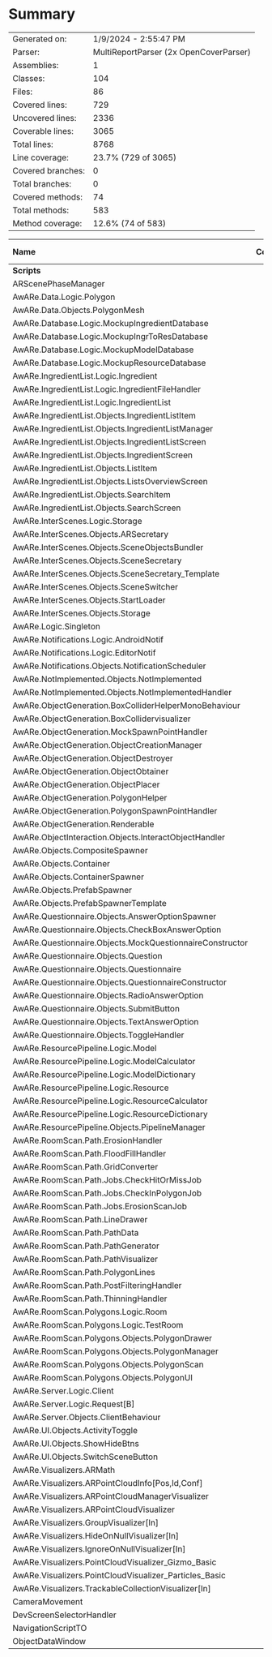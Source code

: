 ﻿# Summary
|||
|:---|:---|
| Generated on: | 1/9/2024 - 2:55:47 PM |
| Parser: | MultiReportParser (2x OpenCoverParser) |
| Assemblies: | 1 |
| Classes: | 104 |
| Files: | 86 |
| Covered lines: | 729 |
| Uncovered lines: | 2336 |
| Coverable lines: | 3065 |
| Total lines: | 8768 |
| Line coverage: | 23.7% (729 of 3065) |
| Covered branches: | 0 |
| Total branches: | 0 |
| Covered methods: | 74 |
| Total methods: | 583 |
| Method coverage: | 12.6% (74 of 583) |

|**Name**|**Covered**|**Uncovered**|**Coverable**|**Total**|**Line coverage**|**Covered**|**Total**|**Branch coverage**|**Covered**|**Total**|**Method coverage**|
|:---|---:|---:|---:|---:|---:|---:|---:|---:|---:|---:|---:|
|**Scripts**|**729**|**2336**|**3065**|**11462**|**23.7%**|**0**|**0**|****|**74**|**583**|**12.6%**|
|ARScenePhaseManager|0|41|41|79|0%|0|0||0|5|0%|
|AwARe.Data.Logic.Polygon|8|20|28|94|28.5%|0|0||5|10|50%|
|AwARe.Data.Objects.PolygonMesh|0|33|33|78|0%|0|0||0|5|0%|
|AwARe.Database.Logic.MockupIngredientDatabase|0|22|22|92|0%|0|0||0|4|0%|
|AwARe.Database.Logic.MockupIngrToResDatabase|0|10|10|69|0%|0|0||0|2|0%|
|AwARe.Database.Logic.MockupModelDatabase|0|13|13|45|0%|0|0||0|3|0%|
|AwARe.Database.Logic.MockupResourceDatabase|0|13|13|55|0%|0|0||0|3|0%|
|AwARe.IngredientList.Logic.Ingredient|29|2|31|174|93.5%|0|0||12|12|100%|
|AwARe.IngredientList.Logic.IngredientFileHandler|0|65|65|130|0%|0|0||0|3|0%|
|AwARe.IngredientList.Logic.IngredientList|32|8|40|174|80%|0|0||12|15|80%|
|AwARe.IngredientList.Objects.IngredientListItem|0|12|12|64|0%|0|0||0|4|0%|
|AwARe.IngredientList.Objects.IngredientListManager|0|102|102|262|0%|0|0||0|36|0%|
|AwARe.IngredientList.Objects.IngredientListScreen|0|65|65|186|0%|0|0||0|17|0%|
|AwARe.IngredientList.Objects.IngredientScreen|0|26|26|88|0%|0|0||0|4|0%|
|AwARe.IngredientList.Objects.ListItem|0|26|26|97|0%|0|0||0|6|0%|
|AwARe.IngredientList.Objects.ListsOverviewScreen|0|44|44|120|0%|0|0||0|9|0%|
|AwARe.IngredientList.Objects.SearchItem|0|9|9|54|0%|0|0||0|3|0%|
|AwARe.IngredientList.Objects.SearchScreen|0|27|27|85|0%|0|0||0|6|0%|
|AwARe.InterScenes.Logic.Storage|0|3|3|32|0%|0|0||0|5|0%|
|AwARe.InterScenes.Objects.ARSecretary|0|16|16|102|0%|0|0||0|11|0%|
|AwARe.InterScenes.Objects.SceneObjectsBundler|0|15|15|52|0%|0|0||0|2|0%|
|AwARe.InterScenes.Objects.SceneSecretary|0|36|36|163|0%|0|0||0|7|0%|
|AwARe.InterScenes.Objects.SceneSecretary_Template|1|0|1|163|100%|0|0||3|3|100%|
|AwARe.InterScenes.Objects.SceneSwitcher|1|18|19|125|5.2%|0|0||3|13|23%|
|AwARe.InterScenes.Objects.StartLoader|0|12|12|56|0%|0|0||0|2|0%|
|AwARe.InterScenes.Objects.Storage|0|13|13|80|0%|0|0||0|10|0%|
|AwARe.Logic.Singleton|0|10|10|82|0%|0|0||0|3|0%|
|AwARe.Notifications.Logic.AndroidNotif|0|32|32|95|0%|0|0||0|6|0%|
|AwARe.Notifications.Logic.EditorNotif|0|21|21|76|0%|0|0||0|6|0%|
|AwARe.Notifications.Objects.NotificationScheduler|0|32|32|120|0%|0|0||0|6|0%|
|AwARe.NotImplemented.Objects.NotImplemented|0|2|2|19|0%|0|0||0|2|0%|
|AwARe.NotImplemented.Objects.NotImplementedHandler|0|17|17|80|0%|0|0||0|6|0%|
|AwARe.ObjectGeneration.BoxColliderHelperMonoBehaviour|0|32|32|84|0%|0|0||0|2|0%|
|AwARe.ObjectGeneration.BoxCollidervisualizer|0|6|6|84|0%|0|0||0|1|0%|
|AwARe.ObjectGeneration.MockSpawnPointHandler|0|9|9|50|0%|0|0||0|2|0%|
|AwARe.ObjectGeneration.ObjectCreationManager|0|59|59|163|0%|0|0||0|14|0%|
|AwARe.ObjectGeneration.ObjectDestroyer|0|7|7|29|0%|0|0||0|1|0%|
|AwARe.ObjectGeneration.ObjectObtainer|0|11|11|40|0%|0|0||0|2|0%|
|AwARe.ObjectGeneration.ObjectPlacer|0|130|130|303|0%|0|0||0|10|0%|
|AwARe.ObjectGeneration.PolygonHelper|15|20|35|102|42.8%|0|0||1|4|25%|
|AwARe.ObjectGeneration.PolygonSpawnPointHandler|0|30|30|93|0%|0|0||0|4|0%|
|AwARe.ObjectGeneration.Renderable|0|46|46|159|0%|0|0||0|25|0%|
|AwARe.ObjectInteraction.Objects.InteractObjectHandler|0|13|13|41|0%|0|0||0|2|0%|
|AwARe.Objects.CompositeSpawner|0|6|6|99|0%|0|0||0|6|0%|
|AwARe.Objects.Container|0|5|5|41|0%|0|0||0|2|0%|
|AwARe.Objects.ContainerSpawner|0|22|22|68|0%|0|0||0|4|0%|
|AwARe.Objects.PrefabSpawner|0|5|5|99|0%|0|0||0|2|0%|
|AwARe.Objects.PrefabSpawnerTemplate|0|5|5|99|0%|0|0||0|5|0%|
|AwARe.Questionnaire.Objects.AnswerOptionSpawner|0|18|18|170|0%|0|0||0|7|0%|
|AwARe.Questionnaire.Objects.CheckBoxAnswerOption|0|11|11|170|0%|0|0||0|2|0%|
|AwARe.Questionnaire.Objects.MockQuestionnaireConstructor|0|9|9|123|0%|0|0||0|2|0%|
|AwARe.Questionnaire.Objects.Question|0|47|47|155|0%|0|0||0|19|0%|
|AwARe.Questionnaire.Objects.Questionnaire|0|32|32|120|0%|0|0||0|9|0%|
|AwARe.Questionnaire.Objects.QuestionnaireConstructor|0|21|21|123|0%|0|0||0|8|0%|
|AwARe.Questionnaire.Objects.RadioAnswerOption|0|16|16|170|0%|0|0||0|2|0%|
|AwARe.Questionnaire.Objects.SubmitButton|0|3|3|22|0%|0|0||0|1|0%|
|AwARe.Questionnaire.Objects.TextAnswerOption|0|8|8|170|0%|0|0||0|2|0%|
|AwARe.Questionnaire.Objects.ToggleHandler|0|21|21|60|0%|0|0||0|7|0%|
|AwARe.ResourcePipeline.Logic.Model|0|22|22|126|0%|0|0||0|12|0%|
|AwARe.ResourcePipeline.Logic.ModelCalculator|0|8|8|28|0%|0|0||0|1|0%|
|AwARe.ResourcePipeline.Logic.ModelDictionary|0|7|7|126|0%|0|0||0|4|0%|
|AwARe.ResourcePipeline.Logic.Resource|0|16|16|114|0%|0|0||0|9|0%|
|AwARe.ResourcePipeline.Logic.ResourceCalculator|0|32|32|77|0%|0|0||0|3|0%|
|AwARe.ResourcePipeline.Logic.ResourceDictionary|0|7|7|114|0%|0|0||0|5|0%|
|AwARe.ResourcePipeline.Objects.PipelineManager|0|57|57|133|0%|0|0||0|7|0%|
|AwARe.RoomScan.Path.ErosionHandler|95|0|95|201|100%|0|0||5|5|100%|
|AwARe.RoomScan.Path.FloodFillHandler|68|1|69|169|98.5%|0|0||3|3|100%|
|AwARe.RoomScan.Path.GridConverter|26|0|26|64|100%|0|0||2|2|100%|
|AwARe.RoomScan.Path.Jobs.CheckHitOrMissJob|0|46|46|127|0%|0|0||0|2|0%|
|AwARe.RoomScan.Path.Jobs.CheckInPolygonJob|25|7|32|103|78.1%|0|0||1|2|50%|
|AwARe.RoomScan.Path.Jobs.ErosionScanJob|0|17|17|76|0%|0|0||0|3|0%|
|AwARe.RoomScan.Path.LineDrawer|45|0|45|85|100%|0|0||1|1|100%|
|AwARe.RoomScan.Path.PathData|6|67|73|175|8.2%|0|0||1|5|20%|
|AwARe.RoomScan.Path.PathGenerator|154|0|154|347|100%|0|0||9|9|100%|
|AwARe.RoomScan.Path.PathVisualizer|0|29|29|85|0%|0|0||0|3|0%|
|AwARe.RoomScan.Path.PolygonLines|7|0|7|347|100%|0|0||5|5|100%|
|AwARe.RoomScan.Path.PostFilteringHandler|133|3|136|254|97.7%|0|0||5|5|100%|
|AwARe.RoomScan.Path.ThinningHandler|84|0|84|170|100%|0|0||6|6|100%|
|AwARe.RoomScan.Polygons.Logic.Room|0|20|20|67|0%|0|0||0|6|0%|
|AwARe.RoomScan.Polygons.Logic.TestRoom|0|16|16|74|0%|0|0||0|2|0%|
|AwARe.RoomScan.Polygons.Objects.PolygonDrawer|0|79|79|172|0%|0|0||0|15|0%|
|AwARe.RoomScan.Polygons.Objects.PolygonManager|0|86|86|241|0%|0|0||0|20|0%|
|AwARe.RoomScan.Polygons.Objects.PolygonScan|0|24|24|58|0%|0|0||0|1|0%|
|AwARe.RoomScan.Polygons.Objects.PolygonUI|0|28|28|66|0%|0|0||0|1|0%|
|AwARe.Server.Logic.Client|0|111|111|353|0%|0|0||0|12|0%|
|AwARe.Server.Logic.Request[B]|0|28|28|353|0%|0|0||0|6|0%|
|AwARe.Server.Objects.ClientBehaviour|0|14|14|35|0%|0|0||0|2|0%|
|AwARe.UI.Objects.ActivityToggle|0|2|2|29|0%|0|0||0|2|0%|
|AwARe.UI.Objects.ShowHideBtns|0|8|8|37|0%|0|0||0|2|0%|
|AwARe.UI.Objects.SwitchSceneButton|0|4|4|48|0%|0|0||0|4|0%|
|AwARe.Visualizers.ARMath|0|13|13|53|0%|0|0||0|4|0%|
|AwARe.Visualizers.ARPointCloudInfo[Pos,Id,Conf]|0|6|6|53|0%|0|0||0|1|0%|
|AwARe.Visualizers.ARPointCloudManagerVisualizer|0|10|10|30|0%|0|0||0|3|0%|
|AwARe.Visualizers.ARPointCloudVisualizer|0|10|10|26|0%|0|0||0|3|0%|
|AwARe.Visualizers.GroupVisualizer[In]|0|13|13|102|0%|0|0||0|3|0%|
|AwARe.Visualizers.HideOnNullVisualizer[In]|0|13|13|102|0%|0|0||0|3|0%|
|AwARe.Visualizers.IgnoreOnNullVisualizer[In]|0|10|10|102|0%|0|0||0|3|0%|
|AwARe.Visualizers.PointCloudVisualizer_Gizmo_Basic|0|42|42|143|0%|0|0||0|6|0%|
|AwARe.Visualizers.PointCloudVisualizer_Particles_Basic|0|48|48|143|0%|0|0||0|5|0%|
|AwARe.Visualizers.TrackableCollectionVisualizer[In]|0|18|18|102|0%|0|0||0|3|0%|
|CameraMovement|0|23|23|41|0%|0|0||0|3|0%|
|DevScreenSelectorHandler|0|10|10|24|0%|0|0||0|1|0%|
|NavigationScriptTO|0|12|12|35|0%|0|0||0|4|0%|
|ObjectDataWindow|0|12|12|24|0%|0|0||0|2|0%|
